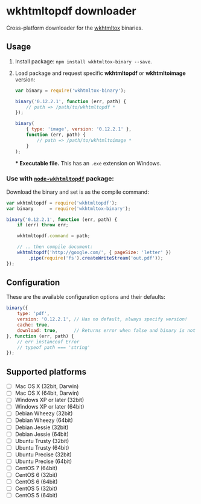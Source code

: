 # wkhtmltopdf downloader

Cross-platform downloader for the [wkhtmltox][wkhtmltox] binaries.

## Usage

1. Install package: `npm install wkhtmltox-binary --save`.

2. Load package and request specific __wkhtmltopdf__ or __wkhtmltoimage__ version:

	```js
	var binary = require('wkhtmltox-binary');

	binary('0.12.2.1', function (err, path) {
		// path => /path/to/wkhtmltopdf *
	});

	binary(
		{ type: 'image', version: '0.12.2.1' },
		function (err, path) {
			// path => /path/to/wkhtmltoimage *
		}
	);
	```

	__* Executable file.__ This has an `.exe` extension on Windows.

### Use with [`node-wkhtmltopdf`][node-wkhtmltopdf] package:

Download the binary and set is as the compile command:

```js
var wkhtmltopdf = require('wkhtmltopdf');
var binary      = require('wkhtmltox-binary');

binary('0.12.2.1', function (err, path) {
	if (err) throw err;

	wkhtmltopdf.command = path;

	// .. then compile document:
	wkhtmltopdf('http://google.com/', { pageSize: 'letter' })
		.pipe(require('fs').createWriteStream('out.pdf'));
});
```

## Configuration

These are the available configuration options and their defaults:

```js
binary({
	type: 'pdf',
	version: '0.12.2.1', // Has no default, always specify version!
	cache: true,
	download: true,      // Returns error when false and binary is not available.
}, function (err, path) {
	// err instanceof Error
	// typeof path === 'string'
});
```

## Supported platforms

- [ ] Mac OS X (32bit, Darwin)
- [ ] Mac OS X (64bit, Darwin)
- [ ] Windows XP or later (32bit)
- [ ] Windows XP or later (64bit)
- [ ] Debian Wheezy (32bit)
- [ ] Debian Wheezy (64bit)
- [ ] Debian Jessie (32bit)
- [ ] Debian Jessie (64bit)
- [ ] Ubuntu Trusty (32bit)
- [ ] Ubuntu Trusty (64bit)
- [ ] Ubuntu Precise (32bit)
- [ ] Ubuntu Precise (64bit)
- [ ] CentOS 7 (64bit)
- [ ] CentOS 6 (32bit)
- [ ] CentOS 6 (64bit)
- [ ] CentOS 5 (32bit)
- [ ] CentOS 5 (64bit)

[wkhtmltox]: http://wkhtmltopdf.org/
[node-wkhtmltopdf]: https://www.npmjs.com/package/wkhtmltopdf
